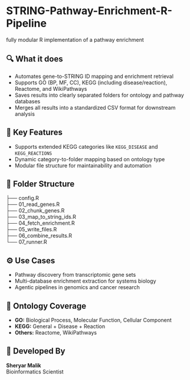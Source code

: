 # STRING-Pathway-Enrichment-R-Pipeline
 fully modular R implementation of a pathway enrichment

<!DOCTYPE html>
<html lang="en">
<head>
  <meta charset="UTF-8">
 
</head>
<body>

  <h2>🔍 What it does</h2>
  <ul>
    <li>Automates gene-to-STRING ID mapping and enrichment retrieval</li>
    <li>Supports GO (BP, MF, CC), KEGG (including disease/reaction), Reactome, and WikiPathways</li>
    <li>Saves results into clearly separated folders for ontology and pathway databases</li>
    <li>Merges all results into a standardized CSV format for downstream analysis</li>
  </ul>

  <h2>🧠 Key Features</h2>
  <ul>
    <li>Supports extended KEGG categories like <code>KEGG_DISEASE</code> and <code>KEGG_REACTIONS</code></li>
    <li>Dynamic category-to-folder mapping based on ontology type</li>
    <li>Modular file structure for maintainability and automation</li>
  </ul>

  <h2>📁 Folder Structure</h2>
  <div class="folder">
    ├── config.R<br>
    ├── 01_read_genes.R<br>
    ├── 02_chunk_genes.R<br>
    ├── 03_map_to_string_ids.R<br>
    ├── 04_fetch_enrichment.R<br>
    ├── 05_write_files.R<br>
    ├── 06_combine_results.R<br>
    └── 07_runner.R
  </div>

  <h2>⚙️ Use Cases</h2>
  <ul>
    <li>Pathway discovery from transcriptomic gene sets</li>
    <li>Multi-database enrichment extraction for systems biology</li>
    <li>Agentic pipelines in genomics and cancer research</li>
  </ul>

  <h2>🧬 Ontology Coverage</h2>
  <ul>
    <li><strong>GO:</strong> Biological Process, Molecular Function, Cellular Component</li>
    <li><strong>KEGG:</strong> General + Disease + Reaction</li>
    <li><strong>Others:</strong> Reactome, WikiPathways</li>
  </ul>

  <h2>🧠 Developed By</h2>
  <p>
    <strong>Sheryar Malik</strong>
   <br>
    Bioinformatics Scientist <br>
   
  </p>
</body>
</html>
